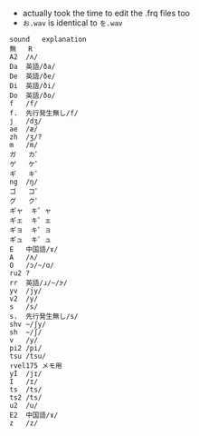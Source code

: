 * actually took the time to edit the .frq files too
* ```お.wav``` is identical to ```を.wav```

```
sound	explanation
無	R
A2	/ʌ/
Da	英語/ða/
De	英語/ðe/
Di	英語/ði/
Do	英語/ðo/
f	/f/
f.	先行発生無し/f/
j	/dʒ/
ae	/æ/
zh	/ʒ/?
m	/m/
ガ	カ゜
ゲ	ケ゜
ギ	キ゜
ng	/ŋ/
ゴ	コ゜
グ	ク゜
ギャ	キ゜ャ
ギェ	キ゜ェ
ギョ	キ゜ョ
ギュ	キ゜ュ
E	中国語/ɤ/
A	/ʌ/
O	/ɔ/~/ɑ/
ru2	?
rr	英語/ɹ/~/ɝ/
yv	/jy/
v2	/y/
s	/s/
s.	先行発生無し/s/
shv	~/ʃy/
sh	~/ʃ/
v	/y/
pi2	/pi/
tsu	/tsu/
↑vel175	メモ用
yI	/jɪ/
I	/ɪ/
ts	/ts/
ts2	/ts/
u2	/u/
E2	中国語/ɤ/
z	/z/
```